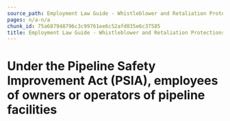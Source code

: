 ```yaml
---
source_path: Employment Law Guide - Whistleblower and Retaliation Protections.md
pages: n/a-n/a
chunk_id: 75a687948796c3c99761ee6c52afd035e6c37585
title: Employment Law Guide - Whistleblower and Retaliation Protections
---
```

# Under the Pipeline Safety Improvement Act (PSIA), employees of owners or operators of pipeline facilities
